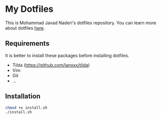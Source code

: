 My Dotfiles
===========

This is Mohammad Javad Naderi's dotfiles repository. You can learn more about dotfiles [here](https://dotfiles.github.io/).

Requirements
------------

It is better to install these packages before installing dotfiles.

* Tilda (https://github.com/lanoxx/tilda)
* Vim
* Git
* ...


Installation
------------

```sh
chmod +x install.sh
./install.sh
```
